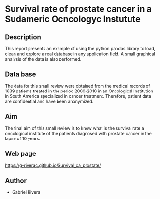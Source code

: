 # Survival rate of prostate cancer in a Sudameric Ocncologyc Instutute

## Description

This report presents an example of using the python pandas library to load, clean and explore a real database in any application field. A small graphical analysis of the data is also performed. 

## Data base

The data for this small review were obtained from the medical records of 1639 patients treated in the period 2000-2010 in an Oncological Institution in South America specialized in cancer treatment. Therefore, patient data are confidential and have been anonymized. 

## Aim

The final aim of this small review is to know what is the survival rate a oncological institute of the patients diagnosed with prostate cancer in the lapse of 10 years.

## Web page
https://g-riverac.github.io/Survival_ca_prostate/

## Author

* Gabriel Rivera
